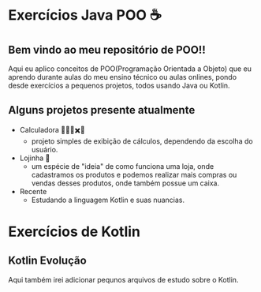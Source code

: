 # Exercícios Java POO ☕

## Bem vindo ao meu repositório de POO!!
Aqui eu aplico conceitos de POO(Programação Orientada a Objeto) que eu aprendo durante aulas do meu ensino técnico ou aulas onlines, pondo desde exercícios a pequenos projetos, todos usando Java ou Kotlin.

## Alguns projetos presente atualmente
 - Calculadora 🤔💭🔢✖️🧮
    - projeto simples de exibição de cálculos, dependendo da escolha do usuário.
 - Lojinha 🏪
    - um espécie de "ideia" de como funciona uma loja, onde cadastramos os produtos e podemos realizar mais compras ou vendas desses produtos, onde também possue um caixa.
 - Recente
    - Estudando a linguagem Kotlin e suas nuancias.

# Exercícios de Kotlin

## Kotlin Evolução
Aqui também irei adicionar pequnos arquivos de estudo sobre o Kotlin.
